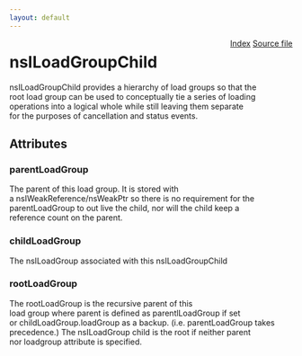 ```yaml
---
layout: default
---
```

<div class='links' style='float:right'><a href="../index.html">Index</a>
<a href="http://dxr.mozilla.org/mozilla-central/source/netwerk/base/public/nsILoadGroupChild.idl">Source file</a>
</div>

# nsILoadGroupChild #
  
nsILoadGroupChild provides a hierarchy of load groups so that the  
root load group can be used to conceptually tie a series of loading  
operations into a logical whole while still leaving them separate  
for the purposes of cancellation and status events.  
  

## Attributes ##

### parentLoadGroup ###
  
The parent of this load group. It is stored with  
a nsIWeakReference/nsWeakPtr so there is no requirement for the  
parentLoadGroup to out live the child, nor will the child keep a  
reference count on the parent.  
  

### childLoadGroup ###
  
The nsILoadGroup associated with this nsILoadGroupChild  
  

### rootLoadGroup ###
  
The rootLoadGroup is the recursive parent of this  
load group where parent is defined as parentlLoadGroup if set  
or childLoadGroup.loadGroup as a backup. (i.e. parentLoadGroup takes  
precedence.) The nsILoadGroup child is the root if neither parent  
nor loadgroup attribute is specified.  
  
